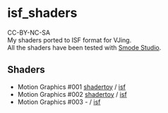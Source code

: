 # isf_shaders

CC-BY-NC-SA  
My shaders ported to ISF format for VJing.  
All the shaders have been tested with [Smode Studio](https://smode.fr/products/).

## Shaders

* Motion Graphics #001 [shadertoy](https://www.shadertoy.com/view/tlcXD8) / [isf](shaders/motiongraphics_001.fs)
* Motion Graphics #002 [shadertoy](https://www.shadertoy.com/view/wt3SRl) / [isf](shaders/motiongraphics_002.fs)
* Motion Graphics #003 - / [isf](shaders/motiongraphics_003.fs)
